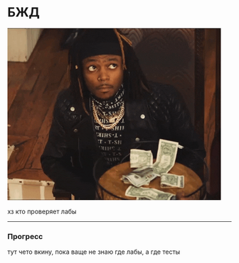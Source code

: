 # БЖД

![pic](https://github.com/bilyardvmetro/ITMO-System-Application-Software/blob/main/gifs/LifeSafetyReadme.gif)

хз кто проверяет лабы

---

### Прогресс

тут чето вкину, пока ваще не знаю где лабы, а где тесты